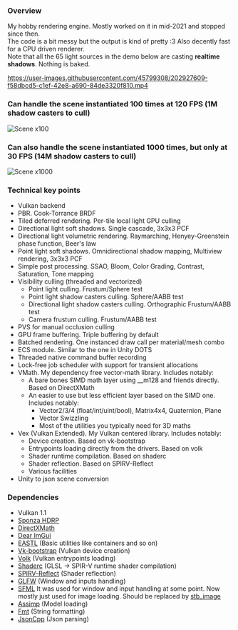 ### Overview 
My hobby rendering engine. Mostly worked on it in mid-2021 and stopped since then.  
The code is a bit messy but the output is kind of pretty :3 Also decently fast for a CPU driven renderer.  
Note that all the 65 light sources in the demo below are casting **realtime shadows**. Nothing is baked.

https://user-images.githubusercontent.com/45799308/202927609-f58dbcd5-c1ef-42e8-a690-84de3320f810.mp4

### Can handle the scene instantiated 100 times at 120 FPS (1M shadow casters to cull)
![Scene x100](https://user-images.githubusercontent.com/45799308/202936621-72dbb1a5-f3ab-44ea-9805-cdc1b68f16cc.png)

### Can also handle the scene instantiated 1000 times, but only at 30 FPS (14M shadow casters to cull)
![Scene x1000](https://user-images.githubusercontent.com/45799308/202936624-8b73f305-6f37-4006-994d-1f90da263e67.png)

### Technical key points
- Vulkan backend
- PBR. Cook-Torrance BRDF
- Tiled deferred rendering. Per-tile local light GPU culling
- Directional light soft shadows. Single cascade, 3x3x3 PCF
- Directional light volumetric rendering. Raymarching, Henyey-Greenstein phase function, Beer's law
- Point light soft shadows. Omnidirectional shadow mapping, Multiview rendering, 3x3x3 PCF
- Simple post processing. SSAO, Bloom, Color Grading, Contrast, Saturation, Tone mapping
- Visibility culling (threaded and vectorized)
  - Point light culling. Frustum/Sphere test 
  - Point light shadow casters culling. Sphere/AABB test 
  - Directional light shadow casters culling. Orthographic Frustum/AABB test
  - Camera frustum culling. Frustum/AABB test
- PVS for manual occlusion culling
- GPU frame buffering. Triple buffering by default
- Batched rendering. One instanced draw call per material/mesh combo
- ECS module. Similar to the one in Unity DOTS
- Threaded native command buffer recording
- Lock-free job scheduler with support for transient allocations
- VMath. My dependency free vector-math library. Includes notably:
  - A bare bones SIMD math layer using __m128 and friends directly. Based on DirectXMath
  - An easier to use but less efficient layer based on the SIMD one. Includes notably:
    - Vector2/3/4 (float/int/uint/bool), Matrix4x4, Quaternion, Plane
    - Vector Swizzling
    - Most of the utilities you typically need for 3D maths
- Vex (Vulkan Extended). My Vulkan centered library. Includes notably:
  - Device creation. Based on vk-bootstrap
  - Entrypoints loading directly from the drivers. Based on volk
  - Shader runtime compilation. Based on shaderc
  - Shader reflection. Based on SPIRV-Reflect
  - Various facilities
- Unity to json scene conversion

### Dependencies
- Vulkan 1.1
- [Sponza HDRP](https://github.com/Unity-Technologies/Classic-Sponza)
- [DirectXMath](https://github.com/microsoft/DirectXMath)
- [Dear ImGui](https://github.com/ocornut/imgui)
- [EASTL](https://github.com/electronicarts/EASTL) (Basic utilities like containers and so on)
- [Vk-bootstrap](https://github.com/charles-lunarg/vk-bootstrap) (Vulkan device creation)
- [Volk](https://github.com/zeux/volk) (Vulkan entrypoints loading)
- [Shaderc](https://github.com/google/shaderc) (GLSL -> SPIR-V runtime shader compilation)
- [SPIRV-Reflect](https://github.com/KhronosGroup/SPIRV-Reflect) (Shader reflection)
- [GLFW](https://github.com/glfw/glfw) (Window and inputs handling)
- [SFML](https://github.com/SFML/SFML) It was used for window and input handling at some point. Now mostly just used for image loading. Should be replaced by [stb_image](https://github.com/nothings/stb)
- [Assimp](https://github.com/assimp/assimp) (Model loading)
- [Fmt](https://github.com/fmtlib/fmt) (String formatting)
- [JsonCpp](https://github.com/open-source-parsers/jsoncpp) (Json parsing)
